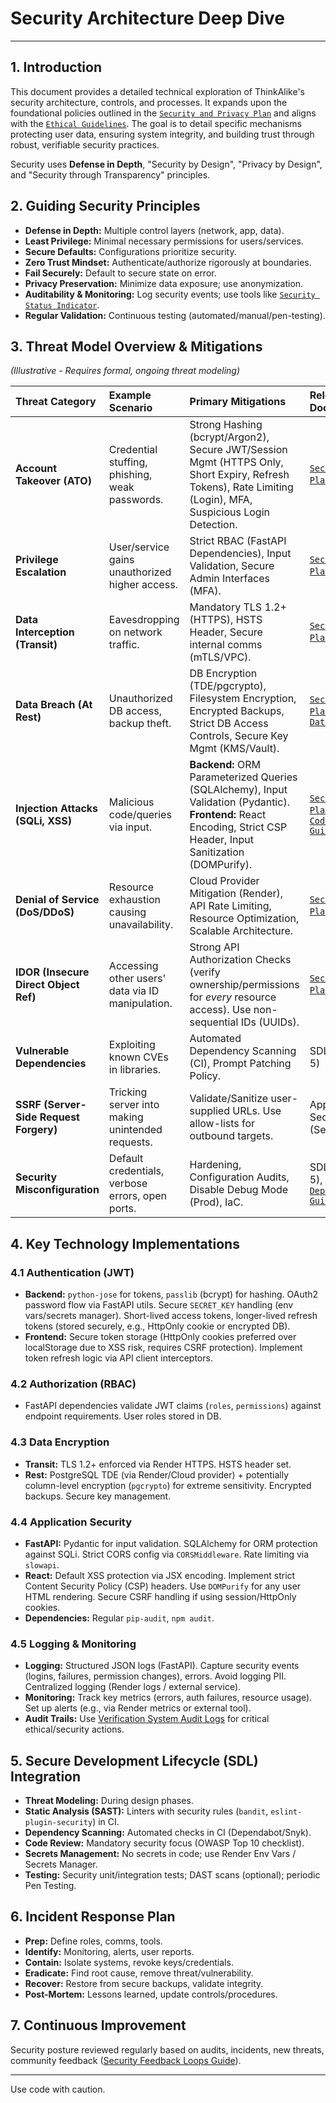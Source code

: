 # Security Architecture Deep Dive

---

## 1. Introduction

This document provides a detailed technical exploration of ThinkAlike's security architecture, controls, and processes. It expands upon the foundational policies outlined in the [`Security and Privacy Plan`](./security_and_privacy_plan.md) and aligns with the [`Ethical Guidelines`](../../core/ethics/ethical_guidelines.md). The goal is to detail specific mechanisms protecting user data, ensuring system integrity, and building trust through robust, verifiable security practices.

Security uses **Defense in Depth**, "Security by Design", "Privacy by Design", and "Security through Transparency" principles.

## 2. Guiding Security Principles

*   **Defense in Depth:** Multiple control layers (network, app, data).
*   **Least Privilege:** Minimal necessary permissions for users/services.
*   **Secure Defaults:** Configurations prioritize security.
*   **Zero Trust Mindset:** Authenticate/authorize rigorously at boundaries.
*   **Fail Securely:** Default to secure state on error.
*   **Privacy Preservation:** Minimize data exposure; use anonymization.
*   **Auditability & Monitoring:** Log security events; use tools like [`Security Status Indicator`](../../components/ui_components/security_status_indicator_spec.md).
*   **Regular Validation:** Continuous testing (automated/manual/pen-testing).

## 3. Threat Model Overview & Mitigations

*(Illustrative - Requires formal, ongoing threat modeling)*

| Threat Category                      | Example Scenario                                                            | Primary Mitigations                                                                                                                                                                                                | Relevant Docs                                                                                                                                  |
| :----------------------------------- | :-------------------------------------------------------------------------- | :----------------------------------------------------------------------------------------------------------------------------------------------------------------------------------------------------------------- | :----------------------------------------------------------------------------------------------------------------------------------------------- |
| **Account Takeover (ATO)**          | Credential stuffing, phishing, weak passwords.                              | Strong Hashing (bcrypt/Argon2), Secure JWT/Session Mgmt (HTTPS Only, Short Expiry, Refresh Tokens), Rate Limiting (Login), MFA, Suspicious Login Detection.                                                         | [`Security Plan`](./security_and_privacy_plan.md) Sec 1                                                                                        |
| **Privilege Escalation**            | User/service gains unauthorized higher access.                              | Strict RBAC (FastAPI Dependencies), Input Validation, Secure Admin Interfaces (MFA).                                                                                                                               | [`Security Plan`](./security_and_privacy_plan.md) Sec 2                                                                                        |
| **Data Interception (Transit)**     | Eavesdropping on network traffic.                                           | Mandatory TLS 1.2+ (HTTPS), HSTS Header, Secure internal comms (mTLS/VPC).                                                                                                                                         | [`Security Plan`](./security_and_privacy_plan.md) Sec 3                                                                                        |
| **Data Breach (At Rest)**           | Unauthorized DB access, backup theft.                                      | DB Encryption (TDE/pgcrypto), Filesystem Encryption, Encrypted Backups, Strict DB Access Controls, Secure Key Mgmt (KMS/Vault).                                                                                     | [`Security Plan`](./security_and_privacy_plan.md) Sec 3, [`Data Model`](../database/unified_data_model_schema.md)                              |
| **Injection Attacks (SQLi, XSS)**   | Malicious code/queries via input.                                          | **Backend:** ORM Parameterized Queries (SQLAlchemy), Input Validation (Pydantic). **Frontend:** React Encoding, Strict CSP Header, Input Sanitization (DOMPurify).                                                  | [`Security Plan`](./security_and_privacy_plan.md) Sec 4, [`Code Style Guide`](../../guides/developer_guides/code_style_guide.md)                  |
| **Denial of Service (DoS/DDoS)**    | Resource exhaustion causing unavailability.                                | Cloud Provider Mitigation (Render), API Rate Limiting, Resource Optimization, Scalable Architecture.                                                                                                               | [`Security Plan`](./security_and_privacy_plan.md) Sec 4                                                                                        |
| **IDOR (Insecure Direct Object Ref)**| Accessing other users' data via ID manipulation.                           | Strong API Authorization Checks (verify ownership/permissions for *every* resource access). Use non-sequential IDs (UUIDs).                                                                                          | [`Security Plan`](./security_and_privacy_plan.md) Sec 2                                                                                        |
| **Vulnerable Dependencies**         | Exploiting known CVEs in libraries.                                        | Automated Dependency Scanning (CI), Prompt Patching Policy.                                                                                                                                                        | SDL (Sec 5)                                                                                                                                     |
| **SSRF (Server-Side Request Forgery)**| Tricking server into making unintended requests.                          | Validate/Sanitize user-supplied URLs. Use allow-lists for outbound targets.                                                                                                                                        | Application Security (Sec 4)                                                                                                                    |
| **Security Misconfiguration**       | Default credentials, verbose errors, open ports.                           | Hardening, Configuration Audits, Disable Debug Mode (Prod), IaC.                                                                                                                                                  | SDL (Sec 5), [`Deployment Guide`](../../guides/implementation_guides/deployment_guide.md)                                                       |

## 4. Key Technology Implementations

### 4.1 Authentication (JWT)
*   **Backend:** `python-jose` for tokens, `passlib` (bcrypt) for hashing. OAuth2 password flow via FastAPI utils. Secure `SECRET_KEY` handling (env vars/secrets manager). Short-lived access tokens, longer-lived refresh tokens (stored securely, e.g., HttpOnly cookie or encrypted DB).
*   **Frontend:** Secure token storage (HttpOnly cookies preferred over localStorage due to XSS risk, requires CSRF protection). Implement token refresh logic via API client interceptors.

### 4.2 Authorization (RBAC)
*   FastAPI dependencies validate JWT claims (`roles`, `permissions`) against endpoint requirements. User roles stored in DB.

### 4.3 Data Encryption
*   **Transit:** TLS 1.2+ enforced via Render HTTPS. HSTS header set.
*   **Rest:** PostgreSQL TDE (via Render/Cloud provider) + potentially column-level encryption (`pgcrypto`) for extreme sensitivity. Encrypted backups. Secure key management.

### 4.4 Application Security
*   **FastAPI:** Pydantic for input validation. SQLAlchemy for ORM protection against SQLi. Strict CORS config via `CORSMiddleware`. Rate limiting via `slowapi`.
*   **React:** Default XSS protection via JSX encoding. Implement strict Content Security Policy (CSP) headers. Use `DOMPurify` for any user HTML rendering. Secure CSRF handling if using session/HttpOnly cookies.
*   **Dependencies:** Regular `pip-audit`, `npm audit`.

### 4.5 Logging & Monitoring
*   **Logging:** Structured JSON logs (FastAPI). Capture security events (logins, failures, permission changes), errors. Avoid logging PII. Centralized logging (Render logs / external service).
*   **Monitoring:** Track key metrics (errors, auth failures, resource usage). Set up alerts (e.g., via Render metrics or external tool).
*   **Audit Trails:** Use [Verification System Audit Logs](../../architecture/verification_system/verification_system_data_models.md) for critical ethical/security actions.

## 5. Secure Development Lifecycle (SDL) Integration
*   **Threat Modeling:** During design phases.
*   **Static Analysis (SAST):** Linters with security rules (`bandit`, `eslint-plugin-security`) in CI.
*   **Dependency Scanning:** Automated checks in CI (Dependabot/Snyk).
*   **Code Review:** Mandatory security focus (OWASP Top 10 checklist).
*   **Secrets Management:** No secrets in code; use Render Env Vars / Secrets Manager.
*   **Testing:** Security unit/integration tests; DAST scans (optional); periodic Pen Testing.

## 6. Incident Response Plan
*   **Prep:** Define roles, comms, tools.
*   **Identify:** Monitoring, alerts, user reports.
*   **Contain:** Isolate systems, revoke keys/credentials.
*   **Eradicate:** Find root cause, remove threat/vulnerability.
*   **Recover:** Restore from secure backups, validate integrity.
*   **Post-Mortem:** Lessons learned, update controls/procedures.

## 7. Continuous Improvement
Security posture reviewed regularly based on audits, incidents, new threats, community feedback ([Security Feedback Loops Guide](../../guides/developer_guides/Security_Feedback_Loops.md)).

---
Use code with caution.



